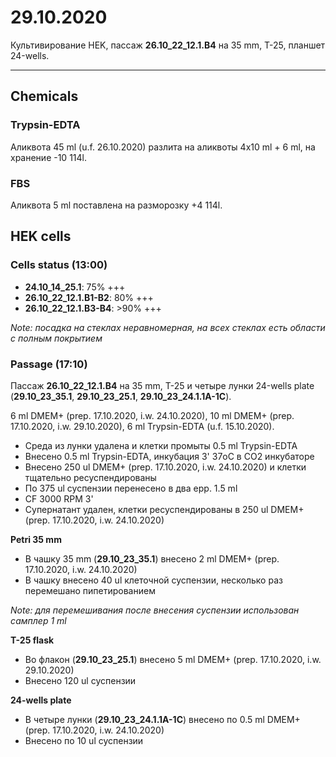 29.10.2020
=========

Культивирование HEK, пассаж **26.10_22_12.1.B4** на 35 mm, T-25, планшет 24-wells.

---

## Chemicals
### Trypsin-EDTA
Аликвота 45 ml (u.f. 26.10.2020) разлита на аликвоты 4x10 ml + 6 ml, на хранение -10 114l. 

### FBS
Аликвота 5 ml поставлена на разморозку +4 114l.


## HEK cells
### Cells status (13:00)
- **24.10_14_25.1**: 75% +++
- **26.10_22_12.1.B1-B2**: 80% +++
- **26.10_22_12.1.B3-B4**: >90% +++

*Note: посадка на стеклах неравномерная, на всех стеклах есть области с полным покрытием*

### Passage (17:10)
Пассаж **26.10_22_12.1.B4** на 35 mm, T-25 и четыре лунки 24-wells plate (**29.10_23_35.1**, **29.10_23_25.1**, **29.10_23_24.1.1A-1C**).

6 ml DMEM+ (prep. 17.10.2020, i.w. 24.10.2020), 10 ml DMEM+ (prep. 17.10.2020, i.w. 29.10.2020), 6 ml Trypsin-EDTA (u.f. 15.10.2020).

- Среда из лунки удалена и клетки промыты 0.5 ml Trypsin-EDTA
- Внесено 0.5 ml Trypsin-EDTA, инкубация 3' 37oC в CO2 инкубаторе
- Внесено 250 ul DMEM+ (prep. 17.10.2020, i.w. 24.10.2020) и клетки тщательно ресуспендированы
- По 375 ul суспензии перенесено в два epp. 1.5 ml
- CF 3000 RPM 3'
- Супернатант удален, клетки ресуспендированы в 250 ul DMEM+ (prep. 17.10.2020, i.w. 24.10.2020)

**Petri 35 mm**
- В чашку 35 mm (**29.10_23_35.1**) внесено 2 ml DMEM+ (prep. 17.10.2020, i.w. 24.10.2020)
- В чашку внесено 40 ul клеточной суспензии, несколько раз перемешано пипетированием 

*Note: для перемешивания после внесения суспензии использован самплер 1 ml*

**T-25 flask**
- Во флакон (**29.10_23_25.1**) внесено 5 ml DMEM+ (prep. 17.10.2020, i.w. 29.10.2020)
- Внесено 120 ul суспензии

**24-wells plate**
- В четыре лунки (**29.10_23_24.1.1A-1C**) внесено по 0.5 ml DMEM+ (prep. 17.10.2020, i.w. 24.10.2020)
- Внесено по 10 ul суспензии